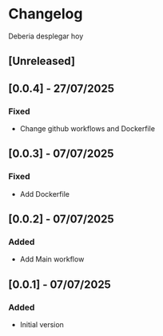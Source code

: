 # Changelog
Deberia desplegar hoy

## [Unreleased]

## [0.0.4] - 27/07/2025
### Fixed
- Change github workflows and Dockerfile

## [0.0.3] - 07/07/2025
### Fixed
- Add Dockerfile

## [0.0.2] - 07/07/2025
### Added
- Add Main workflow

## [0.0.1] - 07/07/2025
### Added
- Initial version
